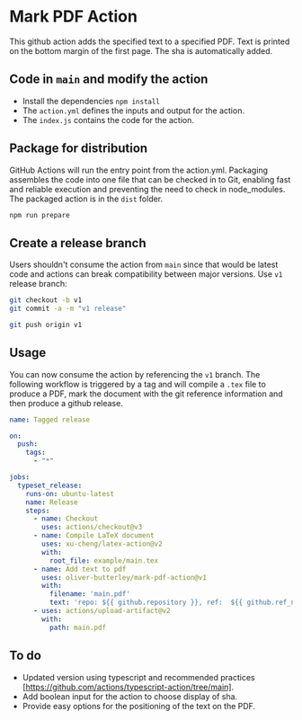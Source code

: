 # Mark PDF Action

This github action adds the specified text to a specified PDF. 
Text is printed on the bottom margin of the first page. 
The sha is automatically added.


## Code in `main` and modify the action

- Install the dependencies `npm install`
- The `action.yml` defines the inputs and output for the action.
- The `index.js` contains the code for the action.

## Package for distribution

GitHub Actions will run the entry point from the action.yml. 
Packaging assembles the code into one file that can be checked in to Git, enabling fast and reliable execution and preventing the need to check in node_modules. 
The packaged action is in the `dist` folder.

```bash
npm run prepare
```

## Create a release branch

Users shouldn't consume the action from `main` since that would be latest code and actions can break compatibility between major versions.
Use `v1` release branch:

```bash
git checkout -b v1
git commit -a -m "v1 release"
```

```bash
git push origin v1
```

## Usage

You can now consume the action by referencing the `v1` branch.
The following workflow is triggered by a tag and will compile a `.tex` file to produce a PDF, mark the document with the git reference information and then produce a github release.

```yaml
name: Tagged release

on:  
  push:
    tags:
      - "*"

jobs:
  typeset_release:
    runs-on: ubuntu-latest
    name: Release
    steps:
      - name: Checkout 
        uses: actions/checkout@v3
      - name: Compile LaTeX document
        uses: xu-cheng/latex-action@v2
        with:
          root_file: example/main.tex
      - name: Add text to pdf
        uses: oliver-butterley/mark-pdf-action@v1
        with:
          filename: 'main.pdf'
          text: 'repo: ${{ github.repository }}, ref:  ${{ github.ref_name }}'
      - uses: actions/upload-artifact@v2
        with:
          path: main.pdf
```

## To do

- Updated version using typescript and recommended practices [https://github.com/actions/typescript-action/tree/main].
- Add boolean input for the action to choose display of sha.
- Provide easy options for the positioning of the text on the PDF.